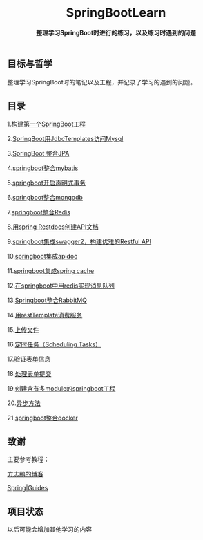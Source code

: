 <h1 align="center">SpringBootLearn</h1>

<div align="center">
  <strong>
    整理学习SpringBoot时进行的练习，以及练习时遇到的问题
  </strong>
</div>

<br>


## 目标与哲学
整理学习SpringBoot时的笔记以及工程，并记录了学习的遇到的问题。

## 目录
1.[构建第一个SpringBoot工程](springboot-first\构建第一个.md)

2.[SpringBoot用JdbcTemplates访问Mysql](springboot-jdbc\整合JDBCTemplate.md)

3.[SpringBoot 整合JPA](springboot-jpa\整合JPA.md)

4.[springboot整合mybatis](springboot-mybatis\整合mybatis.md)

5.[springboot开启声明式事务](springboot-mybatis\声明式事务.md)

6.[springboot整合mongodb](springboot-mongodb\整合MongoDB.md)

7.[springboot整合Redis](springboot-redis\整合Redis.md)

8.[用spring Restdocs创建API文档](springboot-restdoc\整合restdoc.md)

9.[springboot集成swagger2，构建优雅的Restful API](springboot-swagger\整合swagger2.md)

10.[springboot集成apidoc](springboot-apidoc\使用apidoc.md)

11.[springboot集成spring cache](springboot-cache\使用springcache.md)

12.[在springboot中用redis实现消息队列](springboot-redis\Redis实现消息队列.md)

13.[Springboot整合RabbitMQ](springboot-rabbitmq\整合Rabbitmq.md)

14.[用restTemplate消费服务](springboot-restemplate\使用RestTemplate.md)

15.[上传文件](springboot-upload-file\上传文件.md)

16.[定时任务（Scheduling Tasks）](scheduling-tasks\定时任务.md)

17.[验证表单信息](springboot-validate-form\验证表单信息.md)

18.[处理表单提交](springboot-handing-form\表单提交.md)

19.[创建含有多module的springboot工程](springboot-multi-module\多Module工程.md)

20.[异步方法](springboot-async\异步方法.md)

21.[springboot整合docker](springboot-docker\整合docker.md)

## 致谢

主要参考教程：

[方志鹏的博客](https://www.fangzhipeng.com/)

[Spring|Guides](https://spring.io/guides)


## 项目状态

以后可能会增加其他学习的内容
